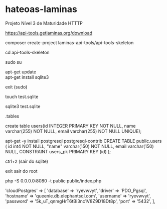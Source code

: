 # hateoas-laminas
Projeto Nível 3 de Maturidade HTTTP

https://api-tools.getlaminas.org/download

composer create-project laminas-api-tools/api-tools-skeleton

cd api-tools-skeleton

sudo su

apt-get update  
apt-get install sqlite3

exit (sudo)

touch test.sqlite

sqlite3 test.sqlite

.tables

create table users(id INTEGER PRIMARY KEY NOT NULL, name varchar(255) NOT NULL, email varchar(255) NOT NULL UNIQUE);


apt-get -y install postgresql postgresql-contrib
CREATE TABLE public.users (
	id int4 NOT NULL,
	"name" varchar(150) NOT NULL,
	email varchar(150) NULL,
	CONSTRAINT users_pk PRIMARY KEY (id)
);  

ctrl+z (sair do sqlite)

exit sair do root

php -S 0.0.0.0:8080 -t public public/index.php


'cloudPostgres' => [
	'database' => 'ryevwvyt',
	'driver' => 'PDO_Pgsql',
	'hostname' => 'queenie.db.elephantsql.com',
	'username' => 'ryevwvyt',
	'password' => '5k_uT_qnmgHrT6tBi3nc1V8Z9D18Dt8p',
	'port' => '5432',
],
